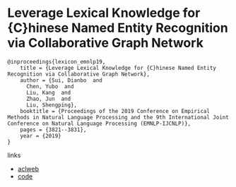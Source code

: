 # Leverage Lexical Knowledge for {C}hinese Named Entity Recognition via Collaborative Graph Network

```
@inproceedings{lexicon_emnlp19,
    title = {Leverage Lexical Knowledge for {C}hinese Named Entity Recognition via Collaborative Graph Network},
    author = {Sui, Dianbo  and
      Chen, Yubo  and
      Liu, Kang  and
      Zhao, Jun  and
      Liu, Shengping},
    booktitle = {Proceedings of the 2019 Conference on Empirical Methods in Natural Language Processing and the 9th International Joint Conference on Natural Language Processing (EMNLP-IJCNLP)},
    pages = {3821--3831},
    year = {2019}
}
```

links
- [aclweb](https://www.aclweb.org/anthology/D19-1396/)
- [code](https://github.com/DianboWork/Graph4CNER)
